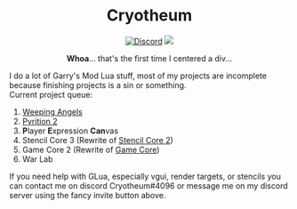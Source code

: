 <div id="header" align="center">
	<h1>Cryotheum</h1>
	<a href="https://discord.gg/WMeCsQhakH"><img src="https://img.shields.io/discord/785233414374686720?label=Discord&logo=discord" alt="Discord"></a>
	<a href="https://github.com/Cryotheus/pyrition_2"><img src="https://komarev.com/ghpvc/?username=Cryotheus&color=orange"></a>
	<p><b>Whoa</b>... that's the first time I centered a div...</p>
</div>

I do a lot of Garry's Mod Lua stuff, most of my projects are incomplete because finishing projects is a sin or something.  
Current project queue:
1. [Weeping Angels](https://github.com/Cryotheus/weeping_angels)
2. [Pyrition 2](https://github.com/Cryotheus/pyrition_2)
3. **P**layer **E**xpression **Can**vas
4. Stencil Core 3 (Rewrite of [Stencil Core 2](https://github.com/Cryotheus/e2_stencil_core_2))
5. Game Core 2 (Rewrite of [Game Core](https://github.com/Cryotheus/e2_game_core))
6. War Lab

If you need help with GLua, especially vgui, render targets, or stencils you can contact me on discord Cryotheum#4096 or message me on my discord server using the fancy invite button above.
